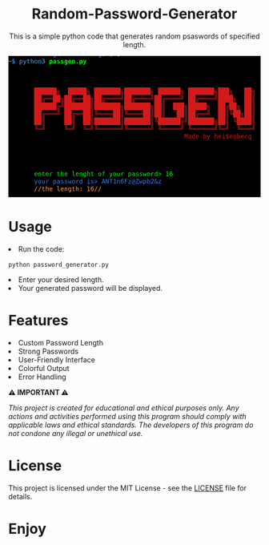 <div align='center'>
<h1>Random-Password-Generator</h1> 
<p>This is a simple python code that generates random psaswords of specified length.</p>
<img src="https://github.com/L101111/Random-Password-Generator/blob/main/screen.png" width="550px" />
</div>

# Usage

<li>Run the code:</li>

    python password_generator.py
    
<li>Enter your desired length.</li>
<li>Your generated password will be displayed.</li>

# Features

<li>Custom Password Length</li>
<li>Strong Passwords</li>
<li>User-Friendly Interface</li>
<li>Colorful Output</li>
<li>Error Handling</li>

**⚠️ IMPORTANT ⚠️**

<p><i>This project is created for educational and ethical purposes only. Any actions and activities performed using this program should comply with applicable laws and ethical standards. The developers of this program do not condone any illegal or unethical use.</i></p>


# License
This project is licensed under the MIT License - see the <a href="https://github.com/L101111/Random-Password-Generator/blob/main/LICENSE">LICENSE</a> file for details.

# Enjoy